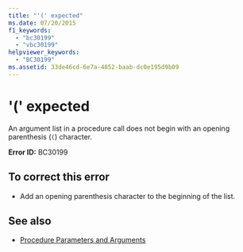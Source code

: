 ```yaml
---
title: "'(' expected"
ms.date: 07/20/2015
f1_keywords: 
  - "bc30199"
  - "vbc30199"
helpviewer_keywords: 
  - "BC30199"
ms.assetid: 33de46cd-6e7a-4852-baab-dc0e195d9b09
---
```

# '(' expected
An argument list in a procedure call does not begin with an opening parenthesis (`(`) character.  
  
 **Error ID:** BC30199  
  
## To correct this error  
  
- Add an opening parenthesis character to the beginning of the list.  
  
## See also

- [Procedure Parameters and Arguments](../../visual-basic/programming-guide/language-features/procedures/procedure-parameters-and-arguments.md)
